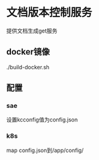 # 文档版本控制服务
提供文档生成get服务

## docker镜像
./build-docker.sh

## 配置
### sae
设置kcconfig值为config.json

### k8s
map config.json到/app/config/